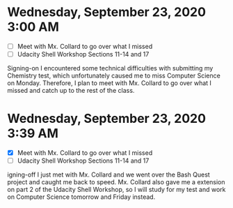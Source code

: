 # Wednesday, September 23, 2020 3:00 AM
- [ ] Meet with Mx. Collard to go over what I missed
- [ ] Udacity Shell Workshop Sections 11-14 and 17

Signing-on I encountered some technical difficulties with submitting my Chemistry test, which unfortunately caused me to miss Computer Science on Monday. Therefore, I plan to meet with Mx. Collard to go over what I missed and catch up to the rest of the class.

# Wednesday, September 23, 2020 3:39 AM
- [X] Meet with Mx. Collard to go over what I missed
- [ ] Udacity Shell Workshop Sections 11-14 and 17

igning-off I just met with Mx. Collard and we went over the Bash Quest project and caught me back to speed. Mx. Collard also gave me a extension on part 2 of the Udacity Shell Workshop, so I will study for my test and work on Computer Science tomorrow and Friday instead. 